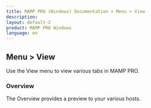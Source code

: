 ```yaml
---
title: MAMP PRO (Windows) Documentation > Menu > View
description: 
layout: default-2
product: MAMP PRO Windows
language: en
---
```


## Menu > View

Use the View menu to view various tabs in MAMP PRO.

### Overview

The Overview provides a preview to your various hosts.


